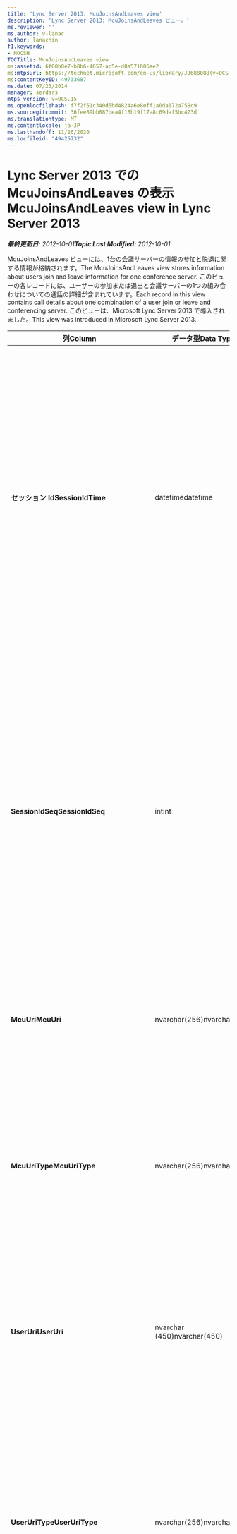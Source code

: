 ```yaml
---
title: 'Lync Server 2013: McuJoinsAndLeaves view'
description: 'Lync Server 2013: McuJoinsAndLeaves ビュー。'
ms.reviewer: ''
ms.author: v-lanac
author: lanachin
f1.keywords:
- NOCSH
TOCTitle: McuJoinsAndLeaves view
ms:assetid: 6f00b8e7-b8b6-4657-ac5e-d8a571806ae2
ms:mtpsurl: https://technet.microsoft.com/en-us/library/JJ688088(v=OCS.15)
ms:contentKeyID: 49733687
ms.date: 07/23/2014
manager: serdars
mtps_version: v=OCS.15
ms.openlocfilehash: f7f2f51c340d5bd4824a6e8eff1a0da172a758c9
ms.sourcegitcommit: 36fee89bb887bea4f18b19f17a8c69daf5bc423d
ms.translationtype: MT
ms.contentlocale: ja-JP
ms.lasthandoff: 11/26/2020
ms.locfileid: "49425732"
---
```

# <a name="mcujoinsandleaves-view-in-lync-server-2013"></a><span data-ttu-id="39d81-103">Lync Server 2013 での McuJoinsAndLeaves の表示</span><span class="sxs-lookup"><span data-stu-id="39d81-103">McuJoinsAndLeaves view in Lync Server 2013</span></span>

<div data-xmlns="http://www.w3.org/1999/xhtml">

<div class="topic" data-xmlns="http://www.w3.org/1999/xhtml" data-msxsl="urn:schemas-microsoft-com:xslt" data-cs="https://msdn.microsoft.com/">

<div data-asp="https://msdn2.microsoft.com/asp">



</div>

<div id="mainSection">

<div id="mainBody"><span data-ttu-id="39d81-104">

<span> </span></span><span class="sxs-lookup"><span data-stu-id="39d81-104">

<span> </span></span></span>

<span data-ttu-id="39d81-105">_**最終更新日:** 2012-10-01_</span><span class="sxs-lookup"><span data-stu-id="39d81-105">_**Topic Last Modified:** 2012-10-01_</span></span>

<span data-ttu-id="39d81-106">McuJoinsAndLeaves ビューには、1台の会議サーバーの情報の参加と脱退に関する情報が格納されます。</span><span class="sxs-lookup"><span data-stu-id="39d81-106">The McuJoinsAndLeaves view stores information about users join and leave information for one conference server.</span></span> <span data-ttu-id="39d81-107">このビューの各レコードには、ユーザーの参加または退出と会議サーバーの1つの組み合わせについての通話の詳細が含まれています。</span><span class="sxs-lookup"><span data-stu-id="39d81-107">Each record in this view contains call details about one combination of a user join or leave and conferencing server.</span></span> <span data-ttu-id="39d81-108">このビューは、Microsoft Lync Server 2013 で導入されました。</span><span class="sxs-lookup"><span data-stu-id="39d81-108">This view was introduced in Microsoft Lync Server 2013.</span></span>


<table>
<colgroup>
<col style="width: 33%" />
<col style="width: 33%" />
<col style="width: 33%" />
</colgroup>
<thead>
<tr class="header">
<th><span data-ttu-id="39d81-109">列</span><span class="sxs-lookup"><span data-stu-id="39d81-109">Column</span></span></th>
<th><span data-ttu-id="39d81-110">データ型</span><span class="sxs-lookup"><span data-stu-id="39d81-110">Data Type</span></span></th>
<th><span data-ttu-id="39d81-111">詳細</span><span class="sxs-lookup"><span data-stu-id="39d81-111">Details</span></span></th>
</tr>
</thead>
<tbody>
<tr class="odd">
<td><p><span data-ttu-id="39d81-112"><strong>セッション Id</strong></span><span class="sxs-lookup"><span data-stu-id="39d81-112"><strong>SessionIdTime</strong></span></span></p></td>
<td><p><span data-ttu-id="39d81-113">datetime</span><span class="sxs-lookup"><span data-stu-id="39d81-113">datetime</span></span></p></td>
<td><p><span data-ttu-id="39d81-114">会議インスタンスの時刻。</span><span class="sxs-lookup"><span data-stu-id="39d81-114">Time of conference instance.</span></span> <span data-ttu-id="39d81-115">電話会議インスタンスを一意に識別するために SessionIdSeq と組み合わせて使用されます。</span><span class="sxs-lookup"><span data-stu-id="39d81-115">Used in conjunction with SessionIdSeq to uniquely identify a conference instance.</span></span> <span data-ttu-id="39d81-116">詳細については、「 <a href="lync-server-2013-conferences-table.md">Lync Server 2013 での会議の表</a> 」を参照してください。</span><span class="sxs-lookup"><span data-stu-id="39d81-116">See the <a href="lync-server-2013-conferences-table.md">Conferences table in Lync Server 2013</a> for more information.</span></span></p></td>
</tr>
<tr class="even">
<td><p><span data-ttu-id="39d81-117"><strong>SessionIdSeq</strong></span><span class="sxs-lookup"><span data-stu-id="39d81-117"><strong>SessionIdSeq</strong></span></span></p></td>
<td><p><span data-ttu-id="39d81-118">int</span><span class="sxs-lookup"><span data-stu-id="39d81-118">int</span></span></p></td>
<td><p><span data-ttu-id="39d81-119">会議インスタンスを識別する ID 番号。</span><span class="sxs-lookup"><span data-stu-id="39d81-119">ID number to identify the conference instance.</span></span> <span data-ttu-id="39d81-120">電話会議インスタンスを一意に識別するために SessionIdTime と組み合わせて使用されます。</span><span class="sxs-lookup"><span data-stu-id="39d81-120">Used in conjunction with SessionIdTime to uniquely identify a conference instance.</span></span> <span data-ttu-id="39d81-121">詳細については、「 <a href="lync-server-2013-conferences-table.md">Lync Server 2013 での会議の表</a> 」を参照してください。</span><span class="sxs-lookup"><span data-stu-id="39d81-121">See the <a href="lync-server-2013-conferences-table.md">Conferences table in Lync Server 2013</a> for more information.</span></span></p></td>
</tr>
<tr class="odd">
<td><p><span data-ttu-id="39d81-122"><strong>McuUri</strong></span><span class="sxs-lookup"><span data-stu-id="39d81-122"><strong>McuUri</strong></span></span></p></td>
<td><p><span data-ttu-id="39d81-123">nvarchar(256)</span><span class="sxs-lookup"><span data-stu-id="39d81-123">nvarchar(256)</span></span></p></td>
<td><p><span data-ttu-id="39d81-124">ユーザーが接続した会議サーバーの URI。</span><span class="sxs-lookup"><span data-stu-id="39d81-124">The URI of the conferencing server that the user connected to.</span></span></p></td>
</tr>
<tr class="even">
<td><p><span data-ttu-id="39d81-125"><strong>McuUriType</strong></span><span class="sxs-lookup"><span data-stu-id="39d81-125"><strong>McuUriType</strong></span></span></p></td>
<td><p><span data-ttu-id="39d81-126">nvarchar(256)</span><span class="sxs-lookup"><span data-stu-id="39d81-126">nvarchar(256)</span></span></p></td>
<td><p><span data-ttu-id="39d81-127">ユーザーが接続した会議サーバーの URI。</span><span class="sxs-lookup"><span data-stu-id="39d81-127">The URI of the conferencing server that the user connected to.</span></span> <span data-ttu-id="39d81-128">詳細については、「 <a href="lync-server-2013-uritypes-table.md">Lync Server 2013 の UriTypes テーブル</a> 」を参照してください。</span><span class="sxs-lookup"><span data-stu-id="39d81-128">See the <a href="lync-server-2013-uritypes-table.md">UriTypes table in Lync Server 2013</a> for more information.</span></span></p></td>
</tr>
<tr class="odd">
<td><p><span data-ttu-id="39d81-129"><strong>UserUri</strong></span><span class="sxs-lookup"><span data-stu-id="39d81-129"><strong>UserUri</strong></span></span></p></td>
<td><p><span data-ttu-id="39d81-130">nvarchar (450)</span><span class="sxs-lookup"><span data-stu-id="39d81-130">nvarchar(450)</span></span></p></td>
<td><p><span data-ttu-id="39d81-131">会議サーバーの参加/脱退情報がキャプチャされたユーザーの URI です。</span><span class="sxs-lookup"><span data-stu-id="39d81-131">The URI of the user whose conferencing server join/leave information was captured.</span></span></p></td>
</tr>
<tr class="even">
<td><p><span data-ttu-id="39d81-132"><strong>UserUriType</strong></span><span class="sxs-lookup"><span data-stu-id="39d81-132"><strong>UserUriType</strong></span></span></p></td>
<td><p><span data-ttu-id="39d81-133">nvarchar(256)</span><span class="sxs-lookup"><span data-stu-id="39d81-133">nvarchar(256)</span></span></p></td>
<td><p><span data-ttu-id="39d81-134">会議サーバーの参加/脱退情報がキャプチャされたユーザーの URI の種類です。</span><span class="sxs-lookup"><span data-stu-id="39d81-134">The type of URI of the user whose conferencing server join/leave information was captured.</span></span> <span data-ttu-id="39d81-135">詳細については、「 <a href="lync-server-2013-uritypes-table.md">Lync Server 2013 の UriTypes テーブル</a> 」を参照してください。</span><span class="sxs-lookup"><span data-stu-id="39d81-135">See the <a href="lync-server-2013-uritypes-table.md">UriTypes table in Lync Server 2013</a> for more information.</span></span></p></td>
</tr>
<tr class="odd">
<td><p><span data-ttu-id="39d81-136"><strong>UserTenant</strong></span><span class="sxs-lookup"><span data-stu-id="39d81-136"><strong>UserTenant</strong></span></span></p></td>
<td><p><span data-ttu-id="39d81-137">nvarchar(256)</span><span class="sxs-lookup"><span data-stu-id="39d81-137">nvarchar(256)</span></span></p></td>
<td><p><span data-ttu-id="39d81-138">会議サーバーの参加/脱退情報がキャプチャされたユーザーのテナント。</span><span class="sxs-lookup"><span data-stu-id="39d81-138">The tenant of the user whose conferencing server join/leave information was captured.</span></span> <span data-ttu-id="39d81-139">詳細については、「 <a href="lync-server-2013-tenants-table.md">Lync Server 2013 のテナントの一覧</a> 」を参照してください。</span><span class="sxs-lookup"><span data-stu-id="39d81-139">See the <a href="lync-server-2013-tenants-table.md">Tenants table in Lync Server 2013</a> for more information.</span></span></p></td>
</tr>
<tr class="even">
<td><p><span data-ttu-id="39d81-140"><strong>UserClientVersion</strong></span><span class="sxs-lookup"><span data-stu-id="39d81-140"><strong>UserClientVersion</strong></span></span></p></td>
<td><p><span data-ttu-id="39d81-141">nvarchar(256)</span><span class="sxs-lookup"><span data-stu-id="39d81-141">nvarchar(256)</span></span></p></td>
<td><p><span data-ttu-id="39d81-142">会議サーバーの参加/退席中の情報がキャプチャされたユーザーによって使用されたクライアントのバージョン。</span><span class="sxs-lookup"><span data-stu-id="39d81-142">The version of client used by the user whose conferencing server join/leave information was captured.</span></span></p></td>
</tr>
<tr class="odd">
<td><p><span data-ttu-id="39d81-143"><strong>UserClientType</strong></span><span class="sxs-lookup"><span data-stu-id="39d81-143"><strong>UserClientType</strong></span></span></p></td>
<td><p><span data-ttu-id="39d81-144">int</span><span class="sxs-lookup"><span data-stu-id="39d81-144">int</span></span></p></td>
<td><p><span data-ttu-id="39d81-145">会議サーバーの参加/脱退情報がキャプチャされたユーザーによって使用されたクライアント。</span><span class="sxs-lookup"><span data-stu-id="39d81-145">The client used by the user whose conferencing server join/leave information was captured.</span></span> <span data-ttu-id="39d81-146">詳細については、「 <a href="lync-server-2013-useragentdef-table.md">Lync Server 2013 の Useragentdef テーブル</a> 」を参照してください。</span><span class="sxs-lookup"><span data-stu-id="39d81-146">See the <a href="lync-server-2013-useragentdef-table.md">UserAgentDef table in Lync Server 2013</a> for more details.</span></span></p></td>
</tr>
<tr class="even">
<td><p><span data-ttu-id="39d81-147"><strong>UserClientCategory</strong></span><span class="sxs-lookup"><span data-stu-id="39d81-147"><strong>UserClientCategory</strong></span></span></p></td>
<td><p><span data-ttu-id="39d81-148">nvarchar (64)</span><span class="sxs-lookup"><span data-stu-id="39d81-148">nvarchar(64)</span></span></p></td>
<td><p><span data-ttu-id="39d81-149">会議サーバーの参加/脱退情報がキャプチャされたユーザーによって使用されたクライアントのカテゴリの名前です。</span><span class="sxs-lookup"><span data-stu-id="39d81-149">The name of the category of the client used by the user whose conferencing server join/leave information was captured.</span></span></p></td>
</tr>
<tr class="odd">
<td><p><span data-ttu-id="39d81-150"><strong>McuUserInstance</strong></span><span class="sxs-lookup"><span data-stu-id="39d81-150"><strong>McuUserInstance</strong></span></span></p></td>
<td><p><span data-ttu-id="39d81-151">int</span><span class="sxs-lookup"><span data-stu-id="39d81-151">int</span></span></p></td>
<td><p><span data-ttu-id="39d81-152">複数のデバイスに同時にログオンしているユーザーのために、ユーザーとデバイスの組み合わせを一意に識別します。</span><span class="sxs-lookup"><span data-stu-id="39d81-152">Uniquely identifies the user/device combination for users simultaneously logged on to multiple devices.</span></span></p></td>
</tr>
<tr class="even">
<td><p><span data-ttu-id="39d81-153"><strong>IsUserFromPstn</strong></span><span class="sxs-lookup"><span data-stu-id="39d81-153"><strong>IsUserFromPstn</strong></span></span></p></td>
<td><p><span data-ttu-id="39d81-154">bit</span><span class="sxs-lookup"><span data-stu-id="39d81-154">bit</span></span></p></td>
<td><p><span data-ttu-id="39d81-155">ユーザーが内部ユーザーかどうかを表すビット。</span><span class="sxs-lookup"><span data-stu-id="39d81-155">Bit that represents whether the user is an internal user or not.</span></span></p></td>
</tr>
<tr class="odd">
<td><p><span data-ttu-id="39d81-156"><strong>/セッション Id</strong></span><span class="sxs-lookup"><span data-stu-id="39d81-156"><strong>DialogSessionIdTime</strong></span></span></p></td>
<td><p><span data-ttu-id="39d81-157">datetime</span><span class="sxs-lookup"><span data-stu-id="39d81-157">datetime</span></span></p></td>
<td><p><span data-ttu-id="39d81-158">セッション要求の時刻。</span><span class="sxs-lookup"><span data-stu-id="39d81-158">Time of session request.</span></span> <span data-ttu-id="39d81-159">セッションを一意に識別するために SessionIdSeq と組み合わせて使用されます。</span><span class="sxs-lookup"><span data-stu-id="39d81-159">Used in conjunction with SessionIdSeq to uniquely identify a session.</span></span> <span data-ttu-id="39d81-160">詳細については、「 <a href="lync-server-2013-dialogs-table.md">Lync Server 2013 のダイアログテーブル</a> 」を参照してください。</span><span class="sxs-lookup"><span data-stu-id="39d81-160">See the <a href="lync-server-2013-dialogs-table.md">Dialogs table in Lync Server 2013</a> for more information.</span></span></p></td>
</tr>
<tr class="even">
<td><p><span data-ttu-id="39d81-161"><strong>"/セッション Id"</strong></span><span class="sxs-lookup"><span data-stu-id="39d81-161"><strong>DialogSessionIdSeq</strong></span></span></p></td>
<td><p><span data-ttu-id="39d81-162">int</span><span class="sxs-lookup"><span data-stu-id="39d81-162">int</span></span></p></td>
<td><p><span data-ttu-id="39d81-163">セッションを識別する ID 番号。</span><span class="sxs-lookup"><span data-stu-id="39d81-163">ID number to identify the session.</span></span> <span data-ttu-id="39d81-164">セッションを一意に識別するために SessionIdTime と組み合わせて使用されます。</span><span class="sxs-lookup"><span data-stu-id="39d81-164">Used in conjunction with SessionIdTime to uniquely identify a session.</span></span> <span data-ttu-id="39d81-165">詳細については、「 <a href="lync-server-2013-dialogs-table.md">Lync Server 2013 のダイアログテーブル</a> 」を参照してください。</span><span class="sxs-lookup"><span data-stu-id="39d81-165">See the <a href="lync-server-2013-dialogs-table.md">Dialogs table in Lync Server 2013</a> for more information.</span></span></p></td>
</tr>
<tr class="odd">
<td><p><span data-ttu-id="39d81-166"><strong>この Id</strong></span><span class="sxs-lookup"><span data-stu-id="39d81-166"><strong>DialogId</strong></span></span></p></td>
<td><p><span data-ttu-id="39d81-167">varchar (775)</span><span class="sxs-lookup"><span data-stu-id="39d81-167">varchar(775)</span></span></p></td>
<td><p><span data-ttu-id="39d81-168">セッションの SIP ダイアログ ID。</span><span class="sxs-lookup"><span data-stu-id="39d81-168">SIP dialog ID of the session.</span></span> <span data-ttu-id="39d81-169">形式は次のようになります。</span><span class="sxs-lookup"><span data-stu-id="39d81-169">The format is: dialog;from-tag;to-tag.</span></span></p></td>
</tr>
<tr class="even">
<td><p><span data-ttu-id="39d81-170"><strong>UserJoinTime</strong></span><span class="sxs-lookup"><span data-stu-id="39d81-170"><strong>UserJoinTime</strong></span></span></p></td>
<td><p><span data-ttu-id="39d81-171">datetime</span><span class="sxs-lookup"><span data-stu-id="39d81-171">datetime</span></span></p></td>
<td><p><span data-ttu-id="39d81-172">ユーザーが会議サーバーに参加した時刻。</span><span class="sxs-lookup"><span data-stu-id="39d81-172">Time the user joined the conferencing server.</span></span></p></td>
</tr>
<tr class="odd">
<td><p><span data-ttu-id="39d81-173"><strong>UserLeaveTime</strong></span><span class="sxs-lookup"><span data-stu-id="39d81-173"><strong>UserLeaveTime</strong></span></span></p></td>
<td><p><span data-ttu-id="39d81-174">datetime</span><span class="sxs-lookup"><span data-stu-id="39d81-174">datetime</span></span></p></td>
<td><p><span data-ttu-id="39d81-175">ユーザーが会議サーバーを脱退した時刻。</span><span class="sxs-lookup"><span data-stu-id="39d81-175">Time the user left the conferencing server.</span></span></p></td>
</tr>
</tbody>
</table><span data-ttu-id="39d81-176">


</div>

<span> </span>

</div>

</div>

</span><span class="sxs-lookup"><span data-stu-id="39d81-176">


</div>

<span> </span>

</div>

</div>

</span></span></div>

